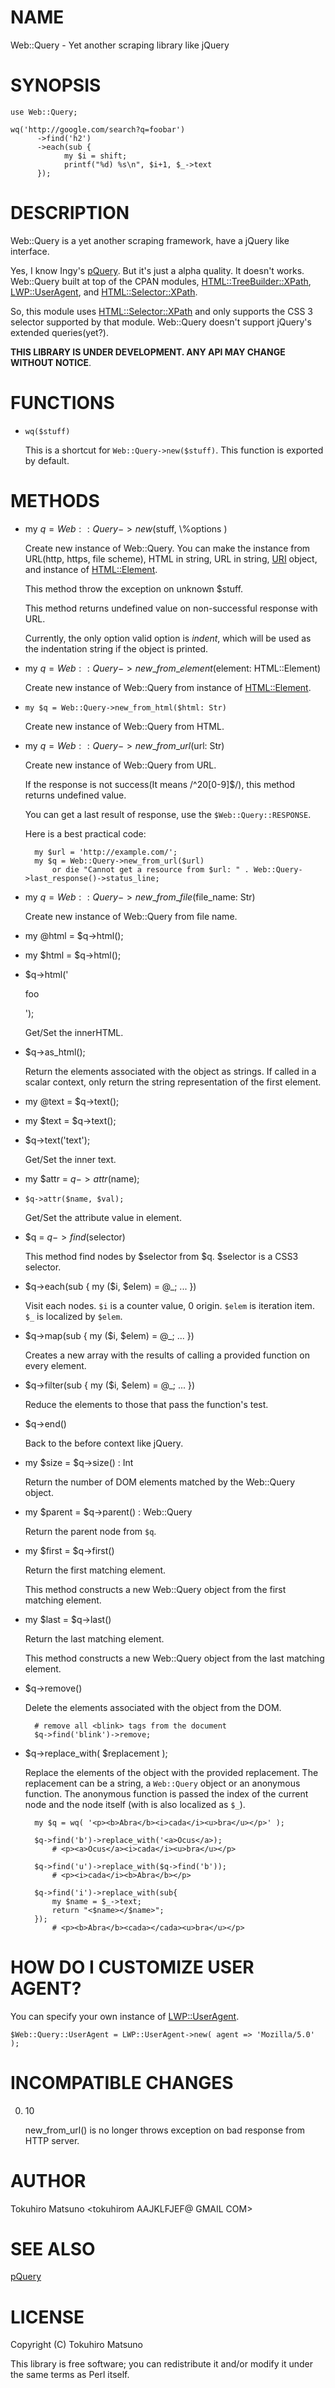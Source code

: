 # NAME

Web::Query - Yet another scraping library like jQuery

# SYNOPSIS

    use Web::Query;

    wq('http://google.com/search?q=foobar')
          ->find('h2')
          ->each(sub {
                my $i = shift;
                printf("%d) %s\n", $i+1, $_->text
          });

# DESCRIPTION

Web::Query is a yet another scraping framework, have a jQuery like interface.

Yes, I know Ingy's [pQuery](http://search.cpan.org/perldoc?pQuery). But it's just a alpha quality. It doesn't works.
Web::Query built at top of the CPAN modules, [HTML::TreeBuilder::XPath](http://search.cpan.org/perldoc?HTML::TreeBuilder::XPath), [LWP::UserAgent](http://search.cpan.org/perldoc?LWP::UserAgent), and [HTML::Selector::XPath](http://search.cpan.org/perldoc?HTML::Selector::XPath).

So, this module uses [HTML::Selector::XPath](http://search.cpan.org/perldoc?HTML::Selector::XPath) and only supports the CSS 3
selector supported by that module.
Web::Query doesn't support jQuery's extended queries(yet?).

__THIS LIBRARY IS UNDER DEVELOPMENT. ANY API MAY CHANGE WITHOUT NOTICE__.

# FUNCTIONS

- `wq($stuff)`

    This is a shortcut for `Web::Query->new($stuff)`. This function is exported by default.

# METHODS

- my $q = Web::Query->new($stuff, \\%options )

    Create new instance of Web::Query. You can make the instance from URL(http, https, file scheme), HTML in string, URL in string, [URI](http://search.cpan.org/perldoc?URI) object, and instance of [HTML::Element](http://search.cpan.org/perldoc?HTML::Element).

    This method throw the exception on unknown $stuff.

    This method returns undefined value on non-successful response with URL.

    Currently, the only option valid option is _indent_, which will be used as
    the indentation string if the object is printed.

- my $q = Web::Query->new\_from\_element($element: HTML::Element)

    Create new instance of Web::Query from instance of [HTML::Element](http://search.cpan.org/perldoc?HTML::Element).

- `my $q = Web::Query->new_from_html($html: Str)`

    Create new instance of Web::Query from HTML.

- my $q = Web::Query->new\_from\_url($url: Str)

    Create new instance of Web::Query from URL.

    If the response is not success(It means /^20\[0-9\]$/), this method returns undefined value.

    You can get a last result of response, use the `$Web::Query::RESPONSE`.

    Here is a best practical code:

        my $url = 'http://example.com/';
        my $q = Web::Query->new_from_url($url)
            or die "Cannot get a resource from $url: " . Web::Query->last_response()->status_line;

- my $q = Web::Query->new\_from\_file($file\_name: Str)

    Create new instance of Web::Query from file name.

- my @html = $q->html();
- my $html = $q->html();
- $q->html('<p>foo</p>');

    Get/Set the innerHTML.

- $q->as\_html();

    Return the elements associated with the object as strings. 
    If called in a scalar context, only return the string representation
    of the first element.

- my @text = $q->text();
- my $text = $q->text();
- $q->text('text');

    Get/Set the inner text.

- my $attr = $q->attr($name);
- `$q->attr($name, $val);`

    Get/Set the attribute value in element.

- $q = $q->find($selector)

    This method find nodes by $selector from $q. $selector is a CSS3 selector.

- $q->each(sub { my ($i, $elem) = @\_; ... })

    Visit each nodes. `$i` is a counter value, 0 origin. `$elem` is iteration item.
    `$_` is localized by `$elem`.

- $q->map(sub { my ($i, $elem) = @\_; ... })

    Creates a new array with the results of calling a provided function on every element.

- $q->filter(sub { my ($i, $elem) = @\_; ... })

    Reduce the elements to those that pass the function's test.

- $q->end()

    Back to the before context like jQuery.

- my $size = $q->size() : Int

    Return the number of DOM elements matched by the Web::Query object.

- my $parent = $q->parent() : Web::Query

    Return the parent node from `$q`.

- my $first = $q->first()

    Return the first matching element.

    This method constructs a new Web::Query object from the first matching element.

- my $last = $q->last()

    Return the last matching element.

    This method constructs a new Web::Query object from the last matching element.

- $q->remove()

    Delete the elements associated with the object from the DOM.

        # remove all <blink> tags from the document
        $q->find('blink')->remove;

- $q->replace\_with( $replacement );

    Replace the elements of the object with the provided replacement. 
    The replacement can be a string, a `Web::Query` object or an 
    anonymous function. The anonymous function is passed the index of the current 
    node and the node itself (with is also localized as `$_`).

        my $q = wq( '<p><b>Abra</b><i>cada</i><u>bra</u></p>' );

        $q->find('b')->replace_with('<a>Ocus</a>);
            # <p><a>Ocus</a><i>cada</i><u>bra</u></p>

        $q->find('u')->replace_with($q->find('b'));
            # <p><i>cada</i><b>Abra</b></p>

        $q->find('i')->replace_with(sub{ 
            my $name = $_->text;
            return "<$name></$name>";
        });
            # <p><b>Abra</b><cada></cada><u>bra</u></p>

# HOW DO I CUSTOMIZE USER AGENT?

You can specify your own instance of [LWP::UserAgent](http://search.cpan.org/perldoc?LWP::UserAgent).

    $Web::Query::UserAgent = LWP::UserAgent->new( agent => 'Mozilla/5.0' );

# INCOMPATIBLE CHANGES

0. 10

    new\_from\_url() is no longer throws exception on bad response from HTTP server.

# AUTHOR

Tokuhiro Matsuno <tokuhirom AAJKLFJEF@ GMAIL COM>

# SEE ALSO

[pQuery](http://search.cpan.org/perldoc?pQuery)

# LICENSE

Copyright (C) Tokuhiro Matsuno

This library is free software; you can redistribute it and/or modify
it under the same terms as Perl itself.
